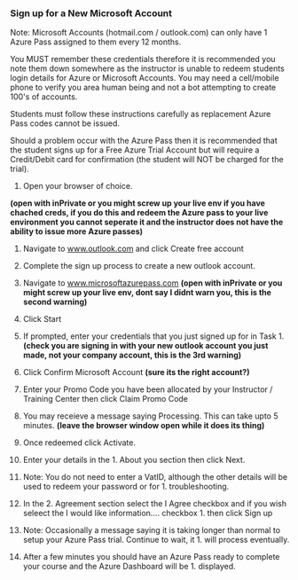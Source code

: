 ### Sign up for a New Microsoft Account


Note: Microsoft Accounts (hotmail.com / outlook.com) can only have 1 Azure Pass assigned to them every 12 months.

You MUST remember these credentials therefore it is recommended you note them down somewhere as the instructor is unable to redeem students login details for Azure or Microsoft Accounts. You may need a cell/mobile phone to verify you area human being and not a bot attempting to create 100's of accounts.

Students must follow these instructions carefully as replacement Azure Pass codes cannot be issued. 

Should a problem occur with the Azure Pass then it is recommended that the student signs up for a Free Azure Trial Account but will require a Credit/Debit card for confirmation (the student will NOT be charged for the trial).


1. Open your browser of choice.


**(open with inPrivate or you might screw up your live env if you have chached creds, if you do this and redeem the Azure pass to your live environment you cannot seperate it and the instructor does not have the ability to issue more Azure passes)**

1. Navigate to www.outlook.com and click Create free account  

1. Complete the sign up process to create a new outlook account.

1. Navigate to www.microsoftazurepass.com **(open with inPrivate or you might screw up your live env, dont say I didnt warn you, this is the second warning)**
 
1. Click Start
 
1. If prompted, enter your credentials that you just signed up for in Task 1. **(check you are signing in with your new outlook account you just made, not your company account, this is the 3rd warning)**
 
1. Click Confirm Microsoft Account **(sure its the right account?)**
 
1. Enter your Promo Code you have been allocated by your Instructor / Training Center then click Claim Promo Code
 
1. You may receieve a message saying Processing. This can take upto 5 minutes. **(leave the browser window open while it does its thing)**
 
1. Once redeemed click Activate.
 
1. Enter your details in the 1. About you section then click Next.
 
1. Note: You do not need to enter a VatID, although the other details will be used to redeem your password or for 1. troubleshooting.
 
1. In the 2. Agreement section select the I Agree checkbox and if you wish seleect the I would like information…. checkbox 1. then click Sign up
 
1. Note: Occasionally a message saying it is taking longer than normal to setup your Azure Pass trial. Continue to wait, it 1. will process eventually.
 
1. After a few minutes you should have an Azure Pass ready to complete your course and the Azure Dashboard will be 1. displayed.
